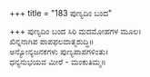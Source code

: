 +++
title = "183 ಪುಣ್ಯದಿಂ ಬಂದ"

+++
ಪುಣ್ಯದಿಂ ಬಂದ ಸಿರಿ ಮದಮೋಹಗಳ ಮೂಲ।  
ಖಿನ್ನನಾಗಿಪ ಪಾಪಫಲವಾತ್ಮಶುದ್ಧಿ॥  
ಅನ್ಯೋನ್ಯಜನಕಗಳು ಪುಣ್ಯಪಾಪಗಳಿಂತು।  
ಧನ್ಯನುಭಯವ ಮೀರೆ - ಮಂಕುತಿಮ್ಮ॥  
